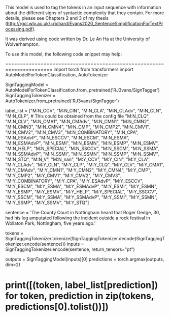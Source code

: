 This model is used to tag the tokens in an input sequence with information about the different signs of syntactic complexity that they contain. For more details, please see Chapters 2 and 3 of my thesis (http://rgcl.wlv.ac.uk/~richard/Evans2020_SentenceSimplificationForTextProcessing.pdf).

It was derived using code written by Dr. Le An Ha at the University of Wolverhampton.

To use this model, the following code snippet may help:

======================================================================
import torch
from transformers import AutoModelForTokenClassification, AutoTokenizer

SignTaggingModel = AutoModelForTokenClassification.from_pretrained('RJ3vans/SignTagger')
SignTaggingTokenizer = AutoTokenizer.from_pretrained('RJ3vans/SignTagger')

label_list = ["M:N_CCV", "M:N_CIN", "M:N_CLA", "M:N_CLAdv", "M:N_CLN", "M:N_CLP", # This could be obtained from the config file
              "M:N_CLQ", "M:N_CLV", "M:N_CMA1", "M:N_CMAdv", "M:N_CMN1", 
              "M:N_CMN2", "M:N_CMN3", "M:N_CMN4", "M:N_CMP", "M:N_CMP2", 
              "M:N_CMV1", "M:N_CMV2", "M:N_CMV3", "M:N_COMBINATORY", "M:N_CPA", 
              "M:N_ESAdvP", "M:N_ESCCV", "M:N_ESCM", "M:N_ESMA", "M:N_ESMAdvP", 
              "M:N_ESMI", "M:N_ESMN", "M:N_ESMP", "M:N_ESMV", "M:N_HELP", 
              "M:N_SPECIAL", "M:N_SSCCV", "M:N_SSCM", "M:N_SSMA", "M:N_SSMAdvP",
              "M:N_SSMI", "M:N_SSMN", "M:N_SSMP", "M:N_SSMV", "M:N_STQ", 
              "M:N_V", "M:N_nan", "M:Y_CCV", "M:Y_CIN", "M:Y_CLA", "M:Y_CLAdv", 
              "M:Y_CLN", "M:Y_CLP", "M:Y_CLQ", "M:Y_CLV", "M:Y_CMA1", 
              "M:Y_CMAdv", "M:Y_CMN1", "M:Y_CMN2", "M:Y_CMN4", "M:Y_CMP", 
              "M:Y_CMP2", "M:Y_CMV1", "M:Y_CMV2", "M:Y_CMV3", 
              "M:Y_COMBINATORY", "M:Y_CPA", "M:Y_ESAdvP", "M:Y_ESCCV", 
              "M:Y_ESCM", "M:Y_ESMA", "M:Y_ESMAdvP", "M:Y_ESMI", "M:Y_ESMN", 
              "M:Y_ESMP", "M:Y_ESMV", "M:Y_HELP", "M:Y_SPECIAL", "M:Y_SSCCV", 
              "M:Y_SSCM", "M:Y_SSMA", "M:Y_SSMAdvP", "M:Y_SSMI", "M:Y_SSMN", 
              "M:Y_SSMP", "M:Y_SSMV", "M:Y_STQ"]
              
sentence = 'The County Court in Nottingham heard that Roger Gedge, 30, had his leg amputated following the incident outside a rock festival in Wollaton Park, Nottingham, five years ago.'

tokens = SignTaggingTokenizer.tokenize(SignTaggingTokenizer.decode(SignTaggingTokenizer.encode(sentence)))
inputs = SignTaggingTokenizer.encode(sentence, return_tensors="pt")

outputs = SignTaggingModel(inputs)[0]
predictions = torch.argmax(outputs, dim=2)

print([(token, label_list[prediction]) for token, prediction in zip(tokens, predictions[0].tolist())])              
======================================================================

